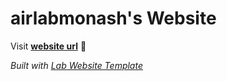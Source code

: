 
# airlabmonash's Website

Visit **[website url](#)** 🚀

_Built with [Lab Website Template](https://greene-lab.gitbook.io/lab-website-template-docs)_

